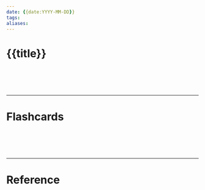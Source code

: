 ```yaml
---
date: {{date:YYYY-MM-DD}}
tags: 
aliases:
---
```

# {{title}}


# ‌
---
# Flashcards


# ‌
---
# Reference
